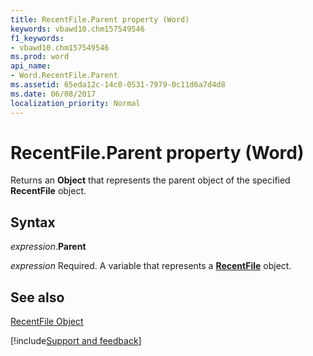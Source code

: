 ```yaml
---
title: RecentFile.Parent property (Word)
keywords: vbawd10.chm157549546
f1_keywords:
- vbawd10.chm157549546
ms.prod: word
api_name:
- Word.RecentFile.Parent
ms.assetid: 65eda12c-14c0-0531-7979-0c11d6a7d4d8
ms.date: 06/08/2017
localization_priority: Normal
---
```



# RecentFile.Parent property (Word)

Returns an  **Object** that represents the parent object of the specified **RecentFile** object.


## Syntax

_expression_.**Parent**

_expression_ Required. A variable that represents a **[RecentFile](Word.RecentFile.md)** object.


## See also


[RecentFile Object](Word.RecentFile.md)

[!include[Support and feedback](~/includes/feedback-boilerplate.md)]